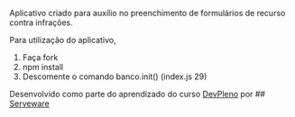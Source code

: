 Aplicativo criado para auxílio no preenchimento de formulários de recurso contra infrações.

Para utilização do aplicativo,

1. Faça fork
2. npm install
3. Descomente o comando banco.init() (index.js 29)

Desenvolvido como parte do aprendizado do curso [DevPleno](http://www.devpleno.com) por ## [Serveware](http://www.serveware.com.br)